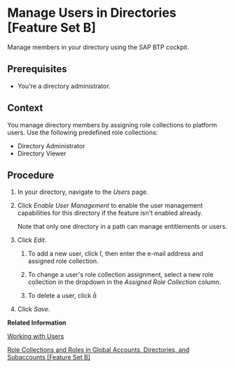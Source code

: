 <!-- loioff4d4a4caff94b0486b6427eaa8a0b91 -->

<link rel="stylesheet" type="text/css" href="../css/sap-icons.css"/>

# Manage Users in Directories \[Feature Set B\]

Manage members in your directory using the SAP BTP cockpit.



<a name="loioff4d4a4caff94b0486b6427eaa8a0b91__prereq_egz_33d_cqb"/>

## Prerequisites

-   You're a directory administrator.




## Context

You manage directory members by assigning role collections to platform users. Use the following predefined role collections:

-   Directory Administrator
-   Directory Viewer



## Procedure

1.  In your directory, navigate to the *Users* page.

2.  Click *Enable User Management* to enable the user management capabilities for this directory if the feature isn't enabled already.

    Note that only one directory in a path can manage entitlements or users.

3.  Click *Edit*.

    1.  To add a new user, click <span class="SAP-icons"></span>, then enter the e-mail address and assigned role collection.

    2.  To change a user's role collection assignment, select a new role collection in the dropdown in the *Assigned Role Collection* column.

    3.  To delete a user, click <span class="SAP-icons"></span>


4.  Click *Save*.


**Related Information**  


[Working with Users](Working_with_Users_2c91f88.md "In the SAP BTP cockpit, you can see the users of your global account or subaccount, user-related identity provider information, and their authorizations. In a user's overview, you can create and delete users, and assign role collections. You can also display an overview of the role collections, where you can drill down all the way to the role, and see the application that the role is belongs to.")

[Role Collections and Roles in Global Accounts, Directories, and Subaccounts \[Feature Set B\]](../10-concepts/Role_Collections_and_Roles_in_Global_Accounts,_Directories,_and_Subaccounts_Feature_Set_B_0039cf0.md "In the cloud management tools feature set B, SAP BTP provides a set of role collections to set up administrator access to your global account and subaccounts.")

